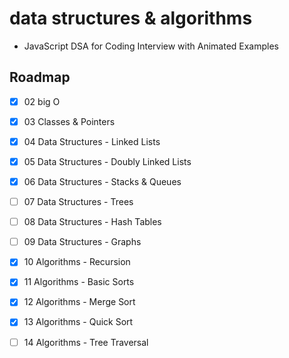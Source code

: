 # data structures & algorithms
- JavaScript DSA for Coding Interview with Animated Examples 

## Roadmap
- [x] 02 big O

- [x] 03 Classes & Pointers

- [x] 04 Data Structures - Linked Lists

- [x] 05 Data Structures - Doubly Linked Lists

- [x] 06 Data Structures - Stacks & Queues

- [ ] 07 Data Structures - Trees

- [ ] 08 Data Structures - Hash Tables

- [ ] 09 Data Structures - Graphs

- [x] 10 Algorithms - Recursion

- [x] 11 Algorithms - Basic Sorts

- [x] 12 Algorithms - Merge Sort

- [x] 13 Algorithms - Quick Sort

- [ ] 14 Algorithms - Tree Traversal
